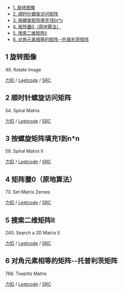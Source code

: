 <!-- GFM-TOC -->
* [1. 旋转图像](#1-旋转图像)
* [2. 顺时针螺旋访问矩阵](#2-顺时针螺旋访问矩阵)
* [3. 按螺旋矩阵填充1到n*n](#3-按螺旋矩阵填充1到n*n)
* [4. 矩阵置0（原地算法）](#4-矩阵置0（原地算法）)
* [5. 搜索二维矩阵II](#5-搜索二维矩阵II)
* [6. 对角元素相等的矩阵--托普利茨矩阵](#6-对角元素相等的矩阵--托普利茨矩阵)
<!-- GFM-TOC -->


## 1 旋转图像
48\. Rotate Image

[力扣](https://leetcode-cn.com/problems/rotate-image/) / [Leetcode](https://leetcode.com/problems/rotate-image/) / [SRC](../ds_8_matrix/L48-m.cpp)

## 2 顺时针螺旋访问矩阵
54\. Spiral Matrix

[力扣](https://leetcode-cn.com/problems/spiral-matrix/) / [Leetcode](https://leetcode.com/problems/spiral-matrix/) / [SRC](../ds_8_matrix/L54-m.cpp)

## 3 按螺旋矩阵填充1到n*n
59\. Spiral Matrix II  

[力扣](https://leetcode-cn.com/problems/spiral-matrix-ii/) / [Leetcode](https://leetcode.com/problems/spiral-matrix-ii/) / [SRC](../ds_8_matrix/L59-m.cpp)

## 4 矩阵置0（原地算法）
73\. Set Matrix Zeroes  

[力扣](https://leetcode-cn.com/problems/set-matrix-zeroes/) / [Leetcode](https://leetcode.com/problems/set-matrix-zeroes/) / [SRC](../ds_8_matrix/L73-m.cpp)

## 5 搜索二维矩阵II
240\. Search a 2D Matrix II  

[力扣](https://leetcode-cn.com/problems/search-a-2d-matrix-ii/) / [Leetcode](https://leetcode.com/problems/search-a-2d-matrix-ii/) / [SRC](../ds_8_matrix/L240-m.cpp)

## 6 对角元素相等的矩阵--托普利茨矩阵
766\. Toeplitz Matrix

[力扣](https://leetcode-cn.com/problems/toeplitz-matrix/) / [Leetcode](https://leetcode.com/problems/toeplitz-matrix/) / [SRC](../ds_8_matrix/L766.cpp)


